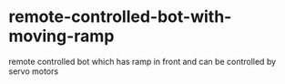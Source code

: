 # remote-controlled-bot-with-moving-ramp
remote controlled bot which has ramp in front and can be controlled by servo motors
